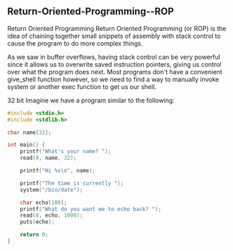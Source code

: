 ## Return-Oriented-Programming--ROP

Return Oriented Programming
Return Oriented Programming (or ROP) is the idea of chaining together small snippets of assembly with stack control to cause the program to do more complex things.

As we saw in buffer overflows, having stack control can be very powerful since it allows us to overwrite saved instruction pointers, giving us control over what the program does next. Most programs don't have a convenient give_shell function however, so we need to find a way to manually invoke system or another exec function to get us our shell.

32 bit
Imagine we have a program similar to the following:

```C
#include <stdio.h>
#include <stdlib.h>

char name[32];

int main() {
    printf("What's your name? ");
    read(0, name, 32);

    printf("Hi %s\n", name);

    printf("The time is currently ");
    system("/bin/date");

    char echo[100];
    printf("What do you want me to echo back? ");
    read(0, echo, 1000);
    puts(echo);

    return 0;
}
```
